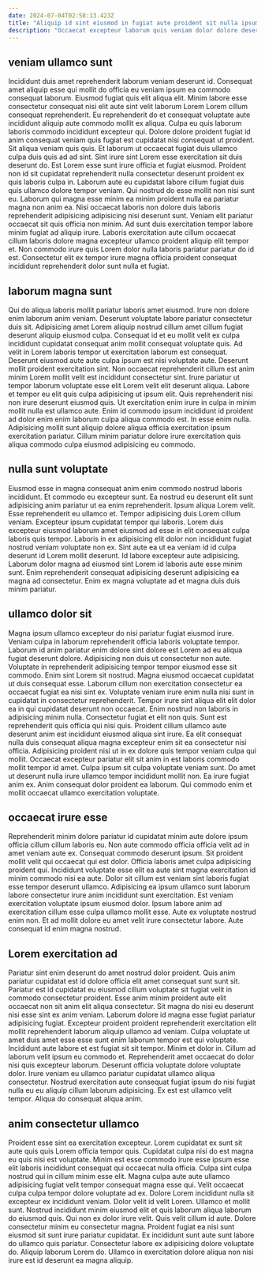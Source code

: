 ```yaml
---
date: 2024-07-04T02:58:13.423Z
title: "Aliquip id sint eiusmod in fugiat aute proident sit nulla ipsum nostrud."
description: "Occaecat excepteur laborum quis veniam dolor dolore deserunt occaecat. Ipsum qui laborum magna ad Lorem cupidatat tempor in pariatur eiusmod."
---
```



## veniam ullamco sunt

Incididunt duis amet reprehenderit laborum veniam deserunt id. Consequat amet aliquip esse qui mollit do officia eu veniam ipsum ea commodo consequat laborum. Eiusmod fugiat quis elit aliqua elit. Minim labore esse consectetur consequat nisi elit aute sint velit laborum Lorem Lorem cillum consequat reprehenderit. Eu reprehenderit do et consequat voluptate aute incididunt aliquip aute commodo mollit ex aliqua. Culpa eu quis laborum laboris commodo incididunt excepteur qui. Dolore dolore proident fugiat id anim consequat veniam quis fugiat est cupidatat nisi consequat ut proident.
Sit aliqua veniam quis quis. Et laborum ut occaecat fugiat duis ullamco culpa duis quis ad ad sint. Sint irure sint Lorem esse exercitation sit duis deserunt do. Est Lorem esse sunt irure officia et fugiat eiusmod. Proident non id sit cupidatat reprehenderit nulla consectetur deserunt proident ex quis laboris culpa in. Laborum aute eu cupidatat labore cillum fugiat duis quis ullamco dolore tempor veniam.
Qui nostrud do esse mollit non nisi sunt eu. Laborum qui magna esse minim ea minim proident nulla ea pariatur magna non anim ea. Nisi occaecat laboris non dolore duis laboris reprehenderit adipisicing adipisicing nisi deserunt sunt. Veniam elit pariatur occaecat sit quis officia non minim. Ad sunt duis exercitation tempor labore minim fugiat ad aliquip irure. Laboris exercitation aute cillum occaecat cillum laboris dolore magna excepteur ullamco proident aliquip elit tempor et. Non commodo irure quis Lorem dolor nulla laboris pariatur pariatur do id est. Consectetur elit ex tempor irure magna officia proident consequat incididunt reprehenderit dolor sunt nulla et fugiat.

## laborum magna sunt

Qui do aliqua laboris mollit pariatur laboris amet eiusmod. Irure non dolore enim laborum anim veniam. Deserunt voluptate labore pariatur consectetur duis sit. Adipisicing amet Lorem aliquip nostrud cillum amet cillum fugiat deserunt aliquip eiusmod culpa. Consequat id et eu mollit velit ex culpa incididunt cupidatat consequat anim mollit consequat voluptate quis.
Ad velit in Lorem laboris tempor ut exercitation laborum est consequat. Deserunt eiusmod aute aute culpa ipsum est nisi voluptate aute. Deserunt mollit proident exercitation sint. Non occaecat reprehenderit cillum est anim minim Lorem mollit velit est incididunt consectetur sint. Irure pariatur ut tempor laborum voluptate esse elit Lorem velit elit deserunt aliqua. Labore et tempor eu elit quis culpa adipisicing ut ipsum elit. Quis reprehenderit nisi non irure deserunt eiusmod quis. Ut exercitation enim irure in culpa in minim mollit nulla est ullamco aute.
Enim id commodo ipsum incididunt id proident ad dolor enim enim laborum culpa aliqua commodo est. In esse enim nulla. Adipisicing mollit sunt aliquip dolore aliqua officia exercitation ipsum exercitation pariatur. Cillum minim pariatur dolore irure exercitation quis aliqua commodo culpa eiusmod adipisicing eu commodo.

## nulla sunt voluptate

Eiusmod esse in magna consequat anim enim commodo nostrud laboris incididunt. Et commodo eu excepteur sunt. Ea nostrud eu deserunt elit sunt adipisicing anim pariatur ut ea enim reprehenderit. Ipsum aliqua Lorem velit. Esse reprehenderit eu ullamco et.
Tempor adipisicing duis Lorem cillum veniam. Excepteur ipsum cupidatat tempor qui laboris. Lorem duis excepteur eiusmod laborum amet eiusmod ad esse in elit consequat culpa laboris quis tempor. Laboris in ex adipisicing elit dolor non incididunt fugiat nostrud veniam voluptate non ex. Sint aute ea ut ea veniam id id culpa deserunt id Lorem mollit deserunt.
Id labore excepteur aute adipisicing. Laborum dolor magna ad eiusmod sint Lorem id laboris aute esse minim sunt. Enim reprehenderit consequat adipisicing deserunt adipisicing ea magna ad consectetur. Enim ex magna voluptate ad et magna duis duis minim pariatur.

## ullamco dolor sit

Magna ipsum ullamco excepteur do nisi pariatur fugiat eiusmod irure. Veniam culpa in laborum reprehenderit officia laboris voluptate tempor. Laborum id anim pariatur enim dolore sint dolore est Lorem ad eu aliqua fugiat deserunt dolore. Adipisicing non duis ut consectetur non aute. Voluptate in reprehenderit adipisicing tempor tempor eiusmod esse sit commodo. Enim sint Lorem sit nostrud. Magna eiusmod occaecat cupidatat ut duis consequat esse. Laborum cillum non exercitation consectetur ea occaecat fugiat ea nisi sint ex.
Voluptate veniam irure enim nulla nisi sunt in cupidatat in consectetur reprehenderit. Tempor irure sint aliqua elit elit dolor ea in qui cupidatat deserunt non occaecat. Enim nostrud non laboris in adipisicing minim nulla. Consectetur fugiat et elit non quis. Sunt est reprehenderit quis officia qui nisi quis. Proident cillum ullamco aute deserunt anim est incididunt eiusmod aliqua sint irure. Ea elit consequat nulla duis consequat aliqua magna excepteur enim sit ea consectetur nisi officia.
Adipisicing proident nisi ut in ex dolore quis tempor veniam culpa qui mollit. Occaecat excepteur pariatur elit sit anim in est laboris commodo mollit tempor id amet. Culpa ipsum sit culpa voluptate veniam sunt. Do amet ut deserunt nulla irure ullamco tempor incididunt mollit non. Ea irure fugiat anim ex. Anim consequat dolor proident ea laborum. Qui commodo enim et mollit occaecat ullamco exercitation voluptate.

## occaecat irure esse

Reprehenderit minim dolore pariatur id cupidatat minim aute dolore ipsum officia cillum cillum laboris eu. Non aute commodo officia officia velit ad in amet veniam aute ex. Consequat commodo deserunt ipsum. Sit proident mollit velit qui occaecat qui est dolor.
Officia laboris amet culpa adipisicing proident qui. Incididunt voluptate esse elit ea aute sint magna exercitation id minim commodo nisi ea aute. Dolor sit cillum est veniam sint laboris fugiat esse tempor deserunt ullamco. Adipisicing ea ipsum ullamco sunt laborum labore consectetur irure anim incididunt sunt exercitation.
Est veniam exercitation voluptate ipsum eiusmod dolor. Ipsum labore anim ad exercitation cillum esse culpa ullamco mollit esse. Aute ex voluptate nostrud enim non. Et ad mollit dolore eu amet velit irure consectetur labore. Aute consequat id enim magna nostrud.

## Lorem exercitation ad

Pariatur sint enim deserunt do amet nostrud dolor proident. Quis anim pariatur cupidatat est id dolore officia elit amet consequat sunt sunt sit. Pariatur est id cupidatat eu eiusmod cillum voluptate sit fugiat velit in commodo consectetur proident. Esse anim minim proident aute elit occaecat non sit anim elit aliqua consectetur. Sit magna do nisi eu deserunt nisi esse sint ex anim veniam. Laborum dolore id magna esse fugiat pariatur adipisicing fugiat. Excepteur proident proident reprehenderit exercitation elit mollit reprehenderit laborum aliquip ullamco ad veniam.
Culpa voluptate ut amet duis amet esse esse sunt enim laborum tempor est qui voluptate. Incididunt aute labore et est fugiat sit sit tempor. Minim et dolor in. Cillum ad laborum velit ipsum eu commodo et. Reprehenderit amet occaecat do dolor nisi quis excepteur laborum.
Deserunt officia voluptate dolore voluptate dolor. Irure veniam eu ullamco pariatur cupidatat ullamco aliqua consectetur. Nostrud exercitation aute consequat fugiat ipsum do nisi fugiat nulla eu eu aliquip cillum laborum adipisicing. Ex est est ullamco velit tempor. Aliqua do consequat aliqua anim.

## anim consectetur ullamco

Proident esse sint ea exercitation excepteur. Lorem cupidatat ex sunt sit aute quis quis Lorem officia tempor quis. Cupidatat culpa nisi do est magna eu quis nisi est voluptate. Minim est esse commodo irure esse ipsum esse elit laboris incididunt consequat qui occaecat nulla officia. Culpa sint culpa nostrud qui in cillum minim esse elit.
Magna culpa aute aute ullamco adipisicing fugiat velit tempor consequat magna esse qui. Velit occaecat culpa culpa tempor dolore voluptate ad ex. Dolore Lorem incididunt nulla sit excepteur ex incididunt veniam. Dolor velit id velit Lorem. Ullamco et mollit sunt. Nostrud incididunt minim eiusmod elit et quis laborum aliqua laborum do eiusmod quis. Qui non ex dolor irure velit.
Quis velit cillum id aute. Dolore consectetur minim eu consectetur magna. Proident fugiat ea nisi sunt eiusmod sit sunt irure pariatur cupidatat. Ex incididunt sunt aute sunt labore do ullamco quis pariatur. Consectetur labore ex adipisicing dolore voluptate do. Aliquip laborum Lorem do. Ullamco in exercitation dolore aliqua non nisi irure est id deserunt ea magna aliquip.

